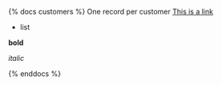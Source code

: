 {% docs customers %}
One record per customer
[This is a link](vinnik.pl)

* list

**bold**

_italic_


{% enddocs %}